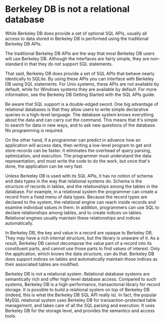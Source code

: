 # Berkeley DB is not a relational database

While Berkeley DB does provide a set of optional SQL APIs, usually all access to data stored in Berkeley DB is performed using the traditional Berkeley DB APIs.

The traditional Berkeley DB APIs are the way that most Berkeley DB users will use Berkeley DB. Although the interfaces are fairly simple, they are non-standard in that they do not support SQL statements.

That said, Berkeley DB does provide a set of SQL APIs that behave nearly identically to SQLite. By using these APIs you can interface with Berkeley DB using SQL statements. For Unix systems, these APIs are not available by default, while for Windows systems they are available by default. For more information, see the Berkeley DB Getting Started with the SQL APIs guide.

Be aware that SQL support is a double-edged sword. One big advantage of relational databases is that they allow users to write simple declarative queries in a high-level language. The database system knows everything about the data and can carry out the command. This means that it's simple to search for data in new ways, and to ask new questions of the database. No programming is required.

On the other hand, if a programmer can predict in advance how an application will access data, then writing a low-level program to get and store records can be faster. It eliminates the overhead of query parsing, optimization, and execution. The programmer must understand the data representation, and must write the code to do the work, but once that's done, the application can be very fast.

Unless Berkeley DB is used with its SQL APIs, it has no notion of schema and data types in the way that relational systems do. Schema is the structure of records in tables, and the relationships among the tables in the database. For example, in a relational system the programmer can create a record from a fixed menu of data types. Because the record types are declared to the system, the relational engine can reach inside records and examine individual values in them. In addition, programmers can use SQL to declare relationships among tables, and to create indices on tables. Relational engines usually maintain these relationships and indices automatically.

In Berkeley DB, the key and value in a record are opaque to Berkeley DB. They may have a rich internal structure, but the library is unaware of it. As a result, Berkeley DB cannot decompose the value part of a record into its constituent parts, and cannot use those parts to find values of interest. Only the application, which knows the data structure, can do that. Berkeley DB does support indices on tables and automatically maintain those indices as their associated tables are modified.

Berkeley DB is not a relational system. Relational database systems are semantically rich and offer high-level database access. Compared to such systems, Berkeley DB is a high-performance, transactional library for record storage. It is possible to build a relational system on top of Berkeley DB (indeed, this is what the Berkeley DB SQL API really is). In fact, the popular MySQL relational system uses Berkeley DB for transaction-protected table management, and takes care of all the SQL parsing and execution. It uses Berkeley DB for the storage level, and provides the semantics and access tools.